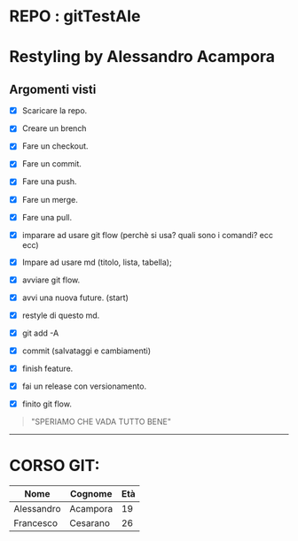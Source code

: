 # REPO : gitTestAle
# Restyling by Alessandro Acampora
## Argomenti visti

- [x] Scaricare la repo. 
- [x] Creare un brench
- [x] Fare un checkout.
- [x] Fare un commit. 
- [x] Fare una push. 
- [x] Fare un merge. 
- [x] Fare una pull. 
- [x] imparare ad usare git flow (perchè si usa? quali sono i comandi? ecc ecc)
- [x] Impare ad usare md (titolo, lista, tabella);
- [x] avviare git flow.
- [x] avvi una nuova future. (start)
- [x] restyle di questo md.
- [x] git add -A
- [x] commit (salvataggi e cambiamenti)
- [x] finish feature.
- [x] fai un release con versionamento.
- [x] finito git flow.


>"SPERIAMO CHE VADA TUTTO BENE"

---
# CORSO GIT: 
| Nome | Cognome | Età |   
|------|---------|-----|
|Alessandro|Acampora|19|
|Francesco|Cesarano|26|


